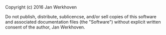 Copyright (c) 2016 Jan Werkhoven

Do not publish, distribute, sublicencse, and/or sell copies of this software and associated documentation files (the "Software") without explicit written consent of the author, Jan Werkhoven.
